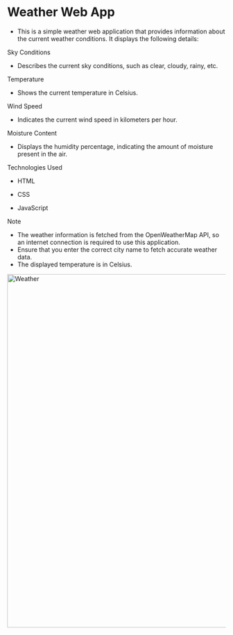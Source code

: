 # Weather Web App

- This is a simple weather web application that provides information about the current weather conditions. It displays the following details:

Sky Conditions

- Describes the current sky conditions, such as clear, cloudy, rainy, etc.

Temperature

- Shows the current temperature in Celsius.

Wind Speed

- Indicates the current wind speed in kilometers per hour.

Moisture Content

- Displays the humidity percentage, indicating the amount of moisture present in the air.

Technologies Used

- HTML

- CSS
- JavaScript

Note

- The weather information is fetched from the OpenWeatherMap API, so an internet connection is required to use this application.
- Ensure that you enter the correct city name to fetch accurate weather data.
- The displayed temperature is in Celsius.

<img width="1438" height="813" alt="Weather" src="https://github.com/user-attachments/assets/aa7d5afd-62ca-418a-af72-06c970b387ea" />



